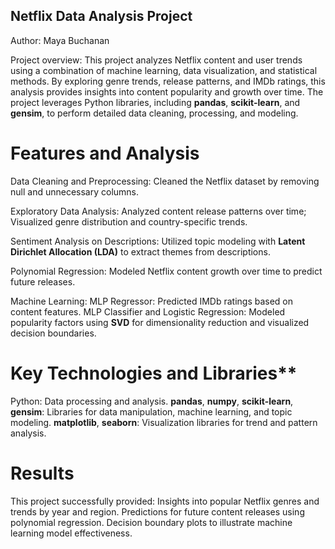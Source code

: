 ## Netflix Data Analysis Project
    
Author: Maya Buchanan

Project overview: 
This project analyzes Netflix content and user trends using a combination of machine learning, data visualization, and statistical methods. 
By exploring genre trends, release patterns, and IMDb ratings, this analysis provides insights into content popularity and growth over time. 
The project leverages Python libraries, including **pandas**, **scikit-learn**, and **gensim**, to perform detailed data cleaning, processing, and modeling.

# Features and Analysis

Data Cleaning and Preprocessing: Cleaned the Netflix dataset by removing null and unnecessary columns.

Exploratory Data Analysis: Analyzed content release patterns over time; Visualized genre distribution and country-specific trends.

Sentiment Analysis on Descriptions: Utilized topic modeling with **Latent Dirichlet Allocation (LDA)** to extract themes from descriptions.

Polynomial Regression: Modeled Netflix content growth over time to predict future releases.

Machine Learning:
   MLP Regressor: Predicted IMDb ratings based on content features.
   MLP Classifier and Logistic Regression: Modeled popularity factors using **SVD** for dimensionality reduction and visualized decision boundaries.

  # Key Technologies and Libraries**

  Python: Data processing and analysis.
  **pandas**, **numpy**, **scikit-learn**, **gensim**: Libraries for data manipulation, machine learning, and topic modeling.
  **matplotlib**, **seaborn**: Visualization libraries for trend and pattern analysis.

  # Results

  This project successfully provided:
  Insights into popular Netflix genres and trends by year and region.
  Predictions for future content releases using polynomial regression.
  Decision boundary plots to illustrate machine learning model effectiveness.
